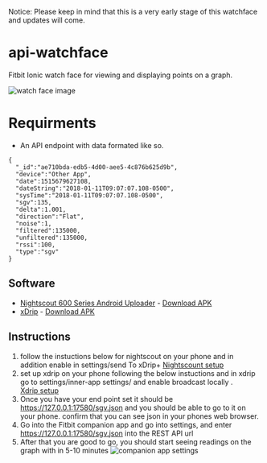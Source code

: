 Notice:
Please keep in mind that this is a very early stage of this watchface and updates will come.  

# api-watchface
Fitbit Ionic watch face for viewing and displaying points on a graph. 

![watch face image](https://image.ibb.co/ddrTe6/senssor4_screenshot_2.png)


# Requirments
- An API endpoint with data formated like so. 
```
{
  "_id":"ae710bda-edb5-4d00-aee5-4c876b625d9b",
  "device":"Other App",
  "date":1515679627108,
  "dateString":"2018-01-11T09:07:07.108-0500",
  "sysTime":"2018-01-11T09:07:07.108-0500",
  "sgv":135,
  "delta":1.001,
  "direction":"Flat",
  "noise":1,
  "filtered":135000,
  "unfiltered":135000,
  "rssi":100,
  "type":"sgv"
}
```

## Software
- [Nightscout 600 Series Android Uploader](https://github.com/pazaan/600SeriesAndroidUploader/wiki) - [Download APK](https://github.com/pazaan/600SeriesAndroidUploader/releases/)
- [xDrip](http://stephenblackwasalreadytaken.github.io/xDrip/) - [Download APK](https://github.com/NightscoutFoundation/xDrip/releases/)

## Instructions
1. follow the instuctions below for nightscout on your phone and in addition enable in settings/send To xDrip+ 
[Nightscount setup](https://github.com/pazaan/600SeriesAndroidUploader/wiki/Android-Uploader-Installation)
2. set up xdrip on your phone following the below instuctions and in xdrip go to settings/inner-app settings/ and enable broadcast locally .<br>
[Xdrip setup](https://github.com/NightscoutFoundation/xDrip/releases)
3. Once you have your end point set it should be https://127.0.0.1:17580/sgv.json and you should be able to go to it on your phone. confirm that you can see json in your phones web browser.
4. Go into the Fitbit companion app and go into settings, and enter https://127.0.0.1:17580/sgv.json into the REST API url
5. After that you are good to go, you should start seeing readings on the graph with in 5-10 minutes 
![companion app settings](https://image.ibb.co/maTLE6/26781740_10210968578590514_156639173_o.png)

